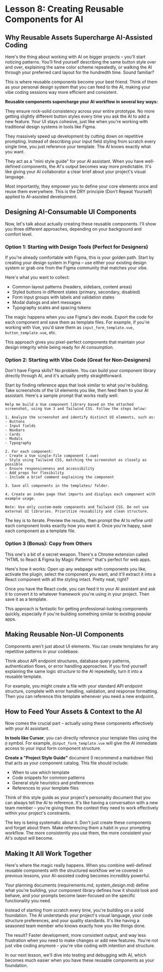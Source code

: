 # Lesson 8: Creating Reusable Components for AI

## Why Reusable Assets Supercharge AI-Assisted Coding

Here's the thing about working with AI on bigger projects – you'll start noticing patterns. You'll find yourself describing the same button style over and over, explaining the same color scheme repeatedly, or walking the AI through your preferred card layout for the hundredth time. Sound familiar?

This is where reusable components become your best friend. Think of them as your personal design system that you can feed to the AI, making your vibe coding sessions way more efficient and consistent.

**Reusable components supercharge your AI workflow in several key ways:**

They ensure rock-solid consistency across your entire prototype. No more getting slightly different button styles every time you ask the AI to add a new feature. Your UI stays cohesive, just like when you're working with traditional design systems in tools like Figma.

They massively speed up development by cutting down on repetitive prompting. Instead of describing your input field styling from scratch every single time, you just reference your template. The AI knows exactly what you want.

They act as a "mini style guide" for your AI assistant. When you have well-defined components, the AI's output becomes way more predictable. It's like giving your AI collaborator a clear brief about your project's visual language.

Most importantly, they empower you to define your core elements once and reuse them everywhere. This is the DRY principle (Don't Repeat Yourself) applied to AI-assisted development.

## Designing AI-Consumable UI Components

Now, let's talk about actually creating these reusable components. I'll show you three different approaches, depending on your background and comfort level.

### Option 1: Starting with Design Tools (Perfect for Designers)

If you're already comfortable with Figma, this is your golden path. Start by creating your design system in Figma – use either your existing design system or grab one from the Figma community that matches your vibe.

Here's what you want to collect:
- Common layout patterns (headers, sidebars, content areas)
- Styled buttons in different states (primary, secondary, disabled)
- Form input groups with labels and validation states
- Modal dialogs and alert messages
- Typography scales and spacing tokens

The magic happens when you use Figma's dev mode. Export the code for each component and save them as template files. For example, if you're working with Vue, you'd save them as `input_form_template.vue`, `button_template.vue`, etc.

This approach gives you pixel-perfect components that maintain your design integrity while being ready for AI consumption.

### Option 2: Starting with Vibe Code (Great for Non-Designers)

Don't have Figma skills? No problem. You can build your component library directly through AI, and it's actually pretty straightforward.

Start by finding reference apps that look similar to what you're building. Take screenshots of the UI elements you like, then feed them to your AI assistant. Here's a sample prompt that works really well:

```
Help me build a Vue component library based on the attached screenshot, using Vue 3 and Tailwind CSS. Follow the steps below:

1. Analyze the screenshot and identify distinct UI elements, such as:
- Buttons
- Input fields
- Navbars
- Cards
- Modals
- Typography

2. For each component:
- Create a Vue single-file component (.vue)
- Style using Tailwind CSS, matching the screenshot as closely as possible
- Ensure responsiveness and accessibility
- Add props for flexibility
- Include a brief comment explaining the component

3. Save all components in the templates/ folder.

4. Create an index page that imports and displays each component with example usage.

Note: Use only custom-made components and Tailwind CSS. Do not use external UI libraries. Prioritize reusability and clean structure.
```

The key is to iterate. Preview the results, then prompt the AI to refine until each component looks exactly how you want it. Once you're happy, save each component as a template file.

### Option 3 (Bonus): Copy from Others

This one's a bit of a secret weapon. There's a Chrome extension called "HTML to React & Figma by Magic Patterns" that's perfect for web apps.

Here's how it works: Open up any webpage with components you like, activate the plugin, select the component you want, and it'll extract it into a React component with all the styling intact. Pretty neat, right?

Once you have the React code, you can feed it to your AI assistant and ask it to convert it to whatever framework you're using in your project. Then save it as a template.

This approach is fantastic for getting professional-looking components quickly, especially if you're building something similar to existing popular apps.

## Making Reusable Non-UI Components

Components aren't just about UI elements. You can create templates for any repetitive patterns in your codebase.

Think about API endpoint structures, database query patterns, authentication flows, or error handling approaches. If you find yourself explaining the same logic structure to the AI repeatedly, turn it into a reusable template.

For example, you might create a file with your standard API endpoint structure, complete with error handling, validation, and response formatting. Then you can reference this template whenever you need a new endpoint.

## How to Feed Your Assets & Context to the AI

Now comes the crucial part – actually using these components effectively with your AI assistant.

**In tools like Cursor**, you can directly reference your template files using the `@` symbol. For example, `@input_form_template.vue` will give the AI immediate access to your input form component structure.

**Create a "Project Style Guide"** document (I recommend a markdown file) that acts as your component catalog. This file should include:
- When to use which template
- Code snippets for common patterns
- General style heuristics and preferences
- References to your template files

Think of this style guide as your project's personality document that you can always tell the AI to reference. It's like having a conversation with a new team member – you're giving them the context they need to work effectively within your project's constraints.

The key is being systematic about it. Don't just create these components and forget about them. Make referencing them a habit in your prompting workflow. The more consistently you use them, the more consistent your AI's output will become.

## Making It All Work Together

Here's where the magic really happens. When you combine well-defined reusable components with the structured workflow we've covered in previous lessons, your AI-assisted coding becomes incredibly powerful.

Your planning documents (requirements.md, system_design.md) define what you're building, your component library defines how it should look and behave, and your prompts become laser-focused on the specific functionality you need.

Instead of starting from scratch every time, you're building on a solid foundation. The AI understands your project's visual language, your code structure preferences, and your quality standards. It's like having a seasoned team member who knows exactly how you like things done.

The result? Faster development, more consistent output, and way less frustration when you need to make changes or add new features. You're not just vibe coding anymore – you're vibe coding with intention and structure.

In our next lesson, we'll dive into testing and debugging with AI, which becomes much easier when you have these reusable components as your foundation.